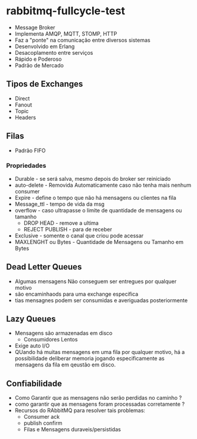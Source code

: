 # rabbitmq-fullcycle-test

- Message Broker
- Implementa AMQP, MQTT, STOMP, HTTP
- Faz a "ponte" na comunicação entre diversos sistemas
- Desenvolvido em Erlang
- Desacoplamento entre serviços
- Rápido e Poderoso
- Padrão de Mercado

## Tipos de Exchanges

- Direct
- Fanout
- Topic
- Headers

## Filas

- Padrão FIFO

### Propriedades

- Durable - se será salva, mesmo depois do broker ser reiniciado
- auto-delete - Removida Automaticamente caso não tenha mais nenhum consumer
- Expire - define o tempo que não há mensagens ou clientes na fila
- Message_ttl - tempo de vida da msg
- overflow - caso ultrapasse o limite de quantidade de mensagens ou tamanho
  - DROP HEAD - remove a ultima
  - REJECT PUBLISH - para de receber
- Exclusive - somente o canal que criou pode acessar
- MAXLENGHT ou Bytes - Quantidade de Mensagens ou Tamanho em Bytes

## Dead Letter Queues

- Algumas mensagens Não conseguem ser entregues por qualquer motivo
- são encaminhaods para uma exchange especifica
- tias mensagnes podem ser consumidas e averiguadas posteriormente

## Lazy Queues

- Mensagens são armazenadas em disco
  - Consumidores Lentos
- Exige auto I/O
- QUando há muitas mensagens em uma fila por qualquer motivo, há a possibilidade deliberar memoria jogando especificamente as mensagens da fila em qeustão em disco.

## Confiabilidade

- Como Garantir que as mensagens não serão perdidas no caminho ?
- como garantir que as mensagens foram processadas corretamente ?
- Recursos do RAbbitMQ para resolver tais problemas:
  - Consumer ack
  - publish confirm
  - Filas e Mensagens duraveis/persistidas
